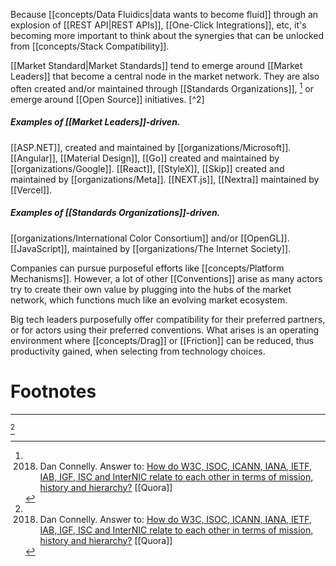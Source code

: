 Because [[concepts/Data Fluidics|data wants to become fluid]] through an explosion of [[REST API|REST APIs]], [[One-Click Integrations]], etc, it's becoming more important to think about the synergies that can be unlocked from [[concepts/Stack Compatibility]].

[[Market Standard|Market Standards]] tend to emerge around [[Market Leaders]] that become a central node in the market network. They are also often created and/or maintained through [[Standards Organizations]], [^1] or emerge around [[Open Source]] initiatives. [^2]  

##### Examples of [[Market Leaders]]-driven.
[[ASP.NET]], created and maintained by [[organizations/Microsoft]].
[[Angular]], [[Material Design]], [[Go]] created and maintained by [[organizations/Google]].
[[React]], [[StyleX]], [[Skip]] created and maintained by [[organizations/Meta]].
[[NEXT.js]], [[Nextra]] maintained by [[Vercel]].

##### Examples of [[Standards Organizations]]-driven. 
[[organizations/International Color Consortium]] and/or [[OpenGL]].
[[JavaScript]], maintained by [[organizations/The Internet Society]]. 


Companies can pursue purposeful efforts like [[concepts/Platform Mechanisms]]. However, a lot of other [[Conventions]] arise as many actors try to create their own value by plugging into the hubs of the market network, which functions much like an evolving market ecosystem.  

Big tech leaders purposefully offer compatibility for their preferred partners, or for actors using their preferred conventions. What arises is an operating environment where [[concepts/Drag]] or [[Friction]] can be reduced, thus productivity gained, when selecting from technology choices.


# Footnotes
***
[^1]

[^1]: 2018. Dan Connelly. Answer to: [How do W3C, ISOC, ICANN, IANA, IETF, IAB, IGF, ISC and InterNIC relate to each other in terms of mission, history and hierarchy?](https://www.quora.com/How-do-W3C-ISOC-ICANN-IANA-IETF-IAB-IGF-ISC-and-InterNIC-relate-to-each-other-in-terms-of-mission-history-and-hierarchy)  [[Quora]]
